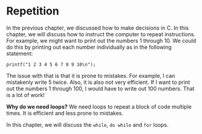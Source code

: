 # Repetition

In the previous chapter, we discussed how to make decisions in C. In this chapter, we will discuss how to instruct the computer to repeat instructions. For example, we might want to print out the numbers 1 through 10. We could do this by printing out each number individually as in the following statement:

```printf("1 2 3 4 5 6 7 8 9 10\n");```

The issue with that is that it is prone to mistakes. For example, I can mistakenly write $5$ twice. Also, it is also not very efficient. If I want to print out the numbers 1 through 100, I would have to write out 100 numbers. That is a lot of work!

**Why do we need loops?** We need loops to repeat a block of code multiple times. It is efficient and less prone to mistakes. 

In this chapter, we will discuss the `while`, `do while` and `for` loops. 

